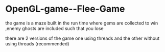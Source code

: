 # OpenGL-game--Flee-Game
the game is a maze built in the run time where gems are collected to win ,enemy ghosts are included such that you lose

there are 2 versions of the game 
one using threads 
and the other without using threads (recommended)



